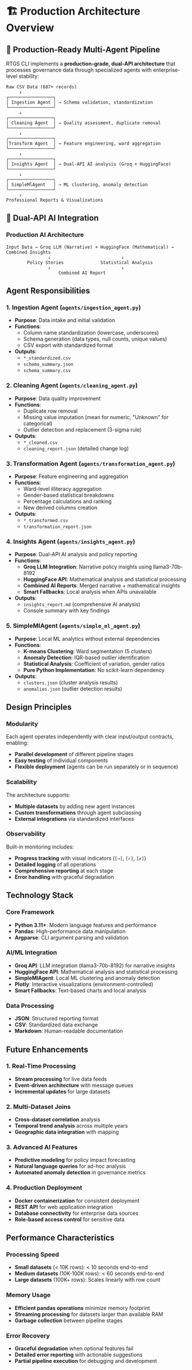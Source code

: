 # 🏗️ Production Architecture Overview

## 🚀 **Production-Ready Multi-Agent Pipeline**

RTGS CLI implements a **production-grade, dual-API architecture** that processes governance data through specialized agents with enterprise-level stability:

```
Raw CSV Data (687+ records)
     ↓
┌─────────────────┐
│ Ingestion Agent │ → Schema validation, standardization
└─────────────────┘
     ↓
┌─────────────────┐
│ Cleaning Agent  │ → Quality assessment, duplicate removal
└─────────────────┘
     ↓
┌─────────────────┐
│Transform Agent  │ → Feature engineering, ward aggregation
└─────────────────┘
     ↓
┌─────────────────┐
│ Insights Agent  │ → Dual-API AI analysis (Groq + HuggingFace)
└─────────────────┘
     ↓
┌─────────────────┐
│ SimpleMlAgent   │ → ML clustering, anomaly detection
└─────────────────┘
     ↓
Professional Reports & Visualizations
```

## 🤖 **Dual-API AI Integration**

### **Production AI Architecture**
```
Input Data → Groq LLM (Narrative) + HuggingFace (Mathematical) → Combined Insights
                ↓                           ↓
        Policy Stories              Statistical Analysis
                ↓                           ↓
                    Combined AI Report
```

## Agent Responsibilities

### 1. Ingestion Agent (`agents/ingestion_agent.py`)
- **Purpose**: Data intake and initial validation
- **Functions**:
  - Column name standardization (lowercase, underscores)
  - Schema generation (data types, null counts, unique values)
  - CSV export with standardized format
- **Outputs**: 
  - `*_standardized.csv`
  - `schema_summary.json`
  - `schema_summary.csv`

### 2. Cleaning Agent (`agents/cleaning_agent.py`)
- **Purpose**: Data quality improvement
- **Functions**:
  - Duplicate row removal
  - Missing value imputation (mean for numeric, "Unknown" for categorical)
  - Outlier detection and replacement (3-sigma rule)
- **Outputs**:
  - `*_cleaned.csv`
  - `cleaning_report.json` (detailed change log)

### 3. Transformation Agent (`agents/transformation_agent.py`)
- **Purpose**: Feature engineering and aggregation
- **Functions**:
  - Ward-level illiteracy aggregation
  - Gender-based statistical breakdowns
  - Percentage calculations and ranking
  - New derived columns creation
- **Outputs**:
  - `*_transformed.csv`
  - `transformation_report.json`

### 4. Insights Agent (`agents/insights_agent.py`)
- **Purpose**: Dual-API AI analysis and policy reporting
- **Functions**:
  - **Groq LLM Integration**: Narrative policy insights using llama3-70b-8192
  - **HuggingFace API**: Mathematical analysis and statistical processing
  - **Combined AI Reports**: Merged narrative + mathematical insights
  - **Smart Fallbacks**: Local analysis when APIs unavailable
- **Outputs**:
  - `insights_report.md` (comprehensive AI analysis)
  - Console summary with key findings

### 5. SimpleMlAgent (`agents/simple_ml_agent.py`)
- **Purpose**: Local ML analytics without external dependencies
- **Functions**:
  - **K-means Clustering**: Ward segmentation (5 clusters)
  - **Anomaly Detection**: IQR-based outlier identification
  - **Statistical Analysis**: Coefficient of variation, gender ratios
  - **Pure Python Implementation**: No scikit-learn dependency
- **Outputs**:
  - `clusters.json` (cluster analysis results)
  - `anomalies.json` (outlier detection results)

## Design Principles

### Modularity
Each agent operates independently with clear input/output contracts, enabling:
- **Parallel development** of different pipeline stages
- **Easy testing** of individual components
- **Flexible deployment** (agents can be run separately or in sequence)

### Scalability
The architecture supports:
- **Multiple datasets** by adding new agent instances
- **Custom transformations** through agent subclassing
- **External integrations** via standardized interfaces

### Observability
Built-in monitoring includes:
- **Progress tracking** with visual indicators (`[→]`, `[✓]`, `[✗]`)
- **Detailed logging** of all operations
- **Comprehensive reporting** at each stage
- **Error handling** with graceful degradation

## Technology Stack

### Core Framework
- **Python 3.11+**: Modern language features and performance
- **Pandas**: High-performance data manipulation
- **Argparse**: CLI argument parsing and validation

### AI/ML Integration
- **Groq API**: LLM integration (llama3-70b-8192) for narrative insights
- **HuggingFace API**: Mathematical analysis and statistical processing
- **SimpleMlAgent**: Local ML clustering and anomaly detection
- **Plotly**: Interactive visualizations (environment-controlled)
- **Smart Fallbacks**: Text-based charts and local analysis

### Data Processing
- **JSON**: Structured reporting format
- **CSV**: Standardized data exchange
- **Markdown**: Human-readable documentation

## Future Enhancements

### 1. Real-Time Processing
- **Stream processing** for live data feeds
- **Event-driven architecture** with message queues
- **Incremental updates** for large datasets

### 2. Multi-Dataset Joins
- **Cross-dataset correlation** analysis
- **Temporal trend analysis** across multiple years
- **Geographic data integration** with mapping

### 3. Advanced AI Features
- **Predictive modeling** for policy impact forecasting
- **Natural language queries** for ad-hoc analysis
- **Automated anomaly detection** in governance metrics

### 4. Production Deployment
- **Docker containerization** for consistent deployment
- **REST API** for web application integration
- **Database connectivity** for enterprise data sources
- **Role-based access control** for sensitive data

## Performance Characteristics

### Processing Speed
- **Small datasets** (< 10K rows): < 10 seconds end-to-end
- **Medium datasets** (10K-100K rows): < 60 seconds end-to-end
- **Large datasets** (100K+ rows): Scales linearly with row count

### Memory Usage
- **Efficient pandas operations** minimize memory footprint
- **Streaming processing** for datasets larger than available RAM
- **Garbage collection** between pipeline stages

### Error Recovery
- **Graceful degradation** when optional features fail
- **Detailed error reporting** with actionable suggestions
- **Partial pipeline execution** for debugging and development
